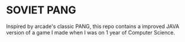 SOVIET PANG
===========

Inspired by arcade's classic PANG, this repo contains a improved JAVA version of a game I made when I was on 1 year of Computer Science.
